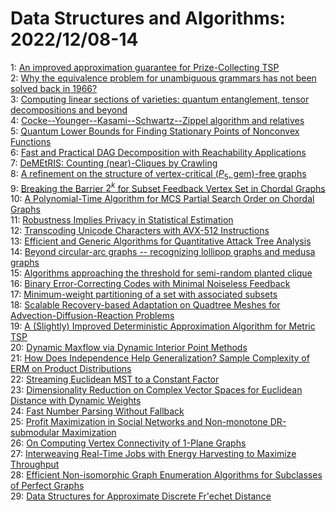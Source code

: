# Data Structures and Algorithms: 2022/12/08-14  
1: [An improved approximation guarantee for Prize-Collecting TSP](https://doi.org/10.48550/arXiv.2212.03776)  
2: [Why the equivalence problem for unambiguous grammars has not been solved  back in 1966?](https://doi.org/10.48550/arXiv.2212.03786)  
3: [Computing linear sections of varieties: quantum entanglement, tensor  decompositions and beyond](https://doi.org/10.48550/arXiv.2212.03851)  
4: [Cocke--Younger--Kasami--Schwartz--Zippel algorithm and relatives](https://doi.org/10.48550/arXiv.2212.03861)  
5: [Quantum Lower Bounds for Finding Stationary Points of Nonconvex  Functions](https://doi.org/10.48550/arXiv.2212.03906)  
6: [Fast and Practical DAG Decomposition with Reachability Applications](https://doi.org/10.48550/arXiv.2212.03945)  
7: [DeMEtRIS: Counting (near)-Cliques by Crawling](https://doi.org/10.48550/arXiv.2212.03957)  
8: [A refinement on the structure of vertex-critical ($P_5$, gem)-free  graphs](https://doi.org/10.48550/arXiv.2212.04659)  
9: [Breaking the Barrier $2^k$ for Subset Feedback Vertex Set in Chordal  Graphs](https://doi.org/10.48550/arXiv.2212.04726)  
10: [A Polynomial-Time Algorithm for MCS Partial Search Order on Chordal  Graphs](https://doi.org/10.48550/arXiv.2212.04880)  
11: [Robustness Implies Privacy in Statistical Estimation](https://doi.org/10.48550/arXiv.2212.05015)  
12: [Transcoding Unicode Characters with AVX-512 Instructions](https://doi.org/10.48550/arXiv.2212.05098)  
13: [Efficient and Generic Algorithms for Quantitative Attack Tree Analysis](https://doi.org/10.48550/arXiv.2212.05358)  
14: [Beyond circular-arc graphs -- recognizing lollipop graphs and medusa  graphs](https://doi.org/10.48550/arXiv.2212.05433)  
15: [Algorithms approaching the threshold for semi-random planted clique](https://doi.org/10.48550/arXiv.2212.05619)  
16: [Binary Error-Correcting Codes with Minimal Noiseless Feedback](https://doi.org/10.48550/arXiv.2212.05673)  
17: [Minimum-weight partitioning of a set with associated subsets](https://doi.org/10.48550/arXiv.2212.05823)  
18: [Scalable Recovery-based Adaptation on Quadtree Meshes for  Advection-Diffusion-Reaction Problems](https://doi.org/10.48550/arXiv.2212.05945)  
19: [A (Slightly) Improved Deterministic Approximation Algorithm for Metric  TSP](https://doi.org/10.48550/arXiv.2212.06296)  
20: [Dynamic Maxflow via Dynamic Interior Point Methods](https://doi.org/10.48550/arXiv.2212.06315)  
21: [How Does Independence Help Generalization? Sample Complexity of ERM on  Product Distributions](https://doi.org/10.48550/arXiv.2212.06422)  
22: [Streaming Euclidean MST to a Constant Factor](https://doi.org/10.48550/arXiv.2212.06546)  
23: [Dimensionality Reduction on Complex Vector Spaces for Euclidean Distance with Dynamic Weights](https://doi.org/10.48550/arXiv.2212.06605)  
24: [Fast Number Parsing Without Fallback](https://doi.org/10.48550/arXiv.2212.06644)  
25: [Profit Maximization in Social Networks and Non-monotone DR-submodular  Maximization](https://doi.org/10.48550/arXiv.2212.06646)  
26: [On Computing Vertex Connectivity of 1-Plane Graphs](https://doi.org/10.48550/arXiv.2212.06782)  
27: [Interweaving Real-Time Jobs with Energy Harvesting to Maximize  Throughput](https://doi.org/10.48550/arXiv.2212.07002)  
28: [Efficient Non-isomorphic Graph Enumeration Algorithms for Subclasses of  Perfect Graphs](https://doi.org/10.48550/arXiv.2212.07119)  
29: [Data Structures for Approximate Discrete Fr\'echet Distance](https://doi.org/10.48550/arXiv.2212.07124)  